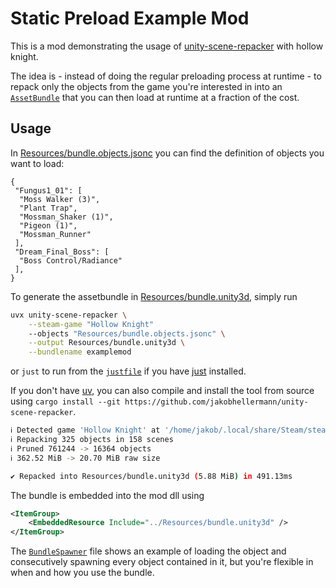 # Static Preload Example Mod

This is a mod demonstrating the usage of [unity-scene-repacker](https://github.com/jakobhellermann/unity-scene-repacker) with hollow knight.

The idea is - instead of doing the regular preloading process at runtime - to repack only the objects from the game you're interested in into an [`AssetBundle`](https://docs.unity3d.com/6000.1/Documentation/Manual/AssetBundlesIntro.html) that you can then load at runtime at a fraction of the cost.

## Usage

In [Resources/bundle.objects.jsonc](./Resources/bundle.objects.jsonc) you can find the definition of objects you want to load:

```jsonc
{
 "Fungus1_01": [
  "Moss Walker (3)",
  "Plant Trap",
  "Mossman_Shaker (1)",
  "Pigeon (1)",
  "Mossman_Runner"
 ],
 "Dream_Final_Boss": [
  "Boss Control/Radiance"
 ],
}
```

To generate the assetbundle in [Resources/bundle.unity3d](./Resources/bundle.unity3d), simply run

```sh
uvx unity-scene-repacker \
    --steam-game "Hollow Knight"
    --objects "Resources/bundle.objects.jsonc" \
    --output Resources/bundle.unity3d \
    --bundlename examplemod
```
or `just` to run from the [`justfile`](./just) if you have [just](https://github.com/casey/just) installed.

If you don't have [uv](https://astral.sh/blog/uv), you can also compile and install the tool from source using `cargo install --git https://github.com/jakobhellermann/unity-scene-repacker`.

```sh
ℹ Detected game 'Hollow Knight' at '/home/jakob/.local/share/Steam/steamapps/common/Hollow Knight'
ℹ Repacking 325 objects in 158 scenes
ℹ Pruned 761244 -> 16364 objects
ℹ 362.52 MiB -> 20.70 MiB raw size

✔ Repacked into Resources/bundle.unity3d (5.88 MiB) in 491.13ms
```

The bundle is embedded into the mod dll using
```xml
<ItemGroup>
    <EmbeddedResource Include="../Resources/bundle.unity3d" />
</ItemGroup>
```

The [`BundleSpawner`](./Source/BundleSpawner.cs) file shows an example of loading the object and consecutively spawning every object contained in it, but you're flexible in when and how you use the bundle.
